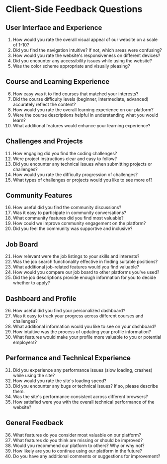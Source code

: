 # Client-Side Feedback Questions

## User Interface and Experience
1. How would you rate the overall visual appeal of our website on a scale of 1-10?
2. Did you find the navigation intuitive? If not, which areas were confusing?
3. How would you rate the website's responsiveness on different devices?
4. Did you encounter any accessibility issues while using the website?
5. Was the color scheme appropriate and visually pleasing?

## Course and Learning Experience
6. How easy was it to find courses that matched your interests?
7. Did the course difficulty levels (beginner, intermediate, advanced) accurately reflect the content?
8. How would you rate the overall learning experience on our platform?
9. Were the course descriptions helpful in understanding what you would learn?
10. What additional features would enhance your learning experience?

## Challenges and Projects
11. How engaging did you find the coding challenges?
12. Were project instructions clear and easy to follow?
13. Did you encounter any technical issues when submitting projects or challenges?
14. How would you rate the difficulty progression of challenges?
15. What types of challenges or projects would you like to see more of?

## Community Features
16. How useful did you find the community discussions?
17. Was it easy to participate in community conversations?
18. What community features did you find most valuable?
19. How could we improve community engagement on the platform?
20. Did you feel the community was supportive and inclusive?

## Job Board
21. How relevant were the job listings to your skills and interests?
22. Was the job search functionality effective in finding suitable positions?
23. What additional job-related features would you find valuable?
24. How would you compare our job board to other platforms you've used?
25. Did the job descriptions provide enough information for you to decide whether to apply?

## Dashboard and Profile
26. How useful did you find your personalized dashboard?
27. Was it easy to track your progress across different courses and challenges?
28. What additional information would you like to see on your dashboard?
29. How intuitive was the process of updating your profile information?
30. What features would make your profile more valuable to you or potential employers?

## Performance and Technical Experience
31. Did you experience any performance issues (slow loading, crashes) while using the site?
32. How would you rate the site's loading speed?
33. Did you encounter any bugs or technical issues? If so, please describe them.
34. Was the site's performance consistent across different browsers?
35. How satisfied were you with the overall technical performance of the website?

## General Feedback
36. What features do you consider most valuable on our platform?
37. What features do you think are missing or should be improved?
38. Would you recommend our platform to others? Why or why not?
39. How likely are you to continue using our platform in the future?
40. Do you have any additional comments or suggestions for improvement? 